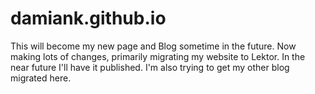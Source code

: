 # damiank.github.io
This will become my new page and Blog sometime in the future. Now making lots of changes,
primarily migrating my website to Lektor. In the near future I'll have it published. I'm also
trying to get my other blog migrated here.


